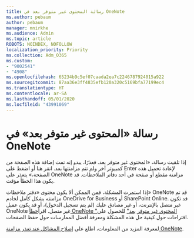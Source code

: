 ```yaml
---
title: رسالة المحتوى غير متوفر بعد في OneNote
ms.author: pebaum
author: pebaum
manager: mnirkhe
ms.audience: Admin
ms.topic: article
ROBOTS: NOINDEX, NOFOLLOW
localization_priority: Priority
ms.collection: Adm_O365
ms.custom:
- "9002541"
- "4908"
ms.openlocfilehash: 65234b9c5ef07caada2ea7c2246787924015a922
ms.sourcegitcommit: 87aa36e3ff4835efb120a320c5169bfa77199ec4
ms.translationtype: HT
ms.contentlocale: ar-SA
ms.lasthandoff: 05/01/2020
ms.locfileid: "43991069"
---
```

# <a name="content-not-yet-available-message-in-onenote"></a>رسالة «المحتوى غير متوفر بعد» في OneNote

إذا تلقيت رسالة، «المحتوى غير متوفر بعد. فعذرًا، يبدو إنه تمت إضافة هذه الصفحة من كمبيوتر آخر ولم تتم مزامنتها بعد. انقر هنا أو اضغط على Enter لإعادة تحميل هذه الصفحة،» يتعذر على OneNote مزامنة مقطع أو صفحة في أحد دفاتر الملاحظات. قد يكون هذا الخطأ مؤقت.

إذا استمرت المشكلة، فمن الممكن ألا يكون محتوى «دفتر ملاحظات» OneNote قد تم مزامنته بشكل كامل لخادم OneDrive for Business أو SharePoint Online. قد تكون غير متصل بالإنترنت، أو غير مصادق عليك (لم يتم تسجيل الدخول)، أو قد يكون عميل OneNote غير متصل. اقرأ[خطأ OneNote "المحتوى غير متوفر بعد"](https://docs.microsoft.com/office/troubleshoot/onenote/onenote-error-content-not-yet-available) للحصول على اقتراحات حول كيفية حل هذه المشكلة ومعرفة أفضل الممارسات حول حفظ الصفحات.

لمعرفة المزيد من المعلومات، اطلع على [إصلاح المشاكل عند تعذر مزامنة OneNote](https://support.office.com/article/Fix-issues-when-you-can-t-sync-OneNote-299495ef-66d1-448f-90c1-b785a6968d45).
